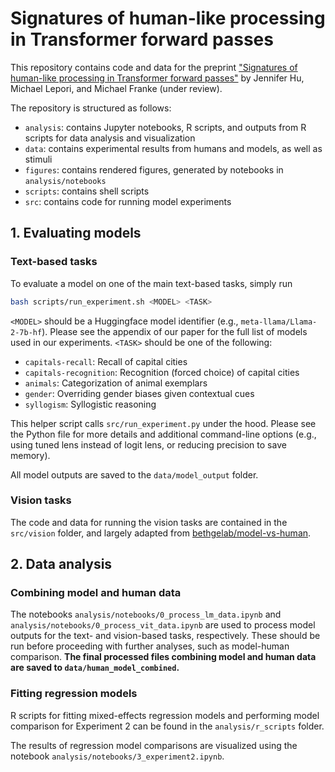 # Signatures of human-like processing in Transformer forward passes

This repository contains code and data for the preprint 
["Signatures of human-like processing in Transformer forward passes"](https://arxiv.org/abs/2504.14107)
by Jennifer Hu, Michael Lepori, and Michael Franke (under review).

The repository is structured as follows:
- `analysis`: contains Jupyter notebooks, R scripts, and outputs from R scripts for data analysis and visualization
- `data`: contains experimental results from humans and models, as well as stimuli
- `figures`: contains rendered figures, generated by notebooks in `analysis/notebooks`
- `scripts`: contains shell scripts
- `src`: contains code for running model experiments

## 1. Evaluating models

### Text-based tasks

To evaluate a model on one of the main text-based tasks, simply run
```bash
bash scripts/run_experiment.sh <MODEL> <TASK>
```

`<MODEL>` should be a Huggingface model identifier (e.g., `meta-llama/Llama-2-7b-hf`). Please see the appendix of our paper for the full list of models used in our experiments.
`<TASK>` should be one of the following:
- `capitals-recall`: Recall of capital cities
- `capitals-recognition`: Recognition (forced choice) of capital cities
- `animals`: Categorization of animal exemplars
- `gender`: Overriding gender biases given contextual cues
- `syllogism`: Syllogistic reasoning

This helper script calls `src/run_experiment.py` under the hood. Please see
the Python file for more details and additional command-line options (e.g., using tuned lens instead of logit lens, or reducing precision to save memory).

All model outputs are saved to the `data/model_output` folder.

### Vision tasks

The code and data for running the vision tasks are contained in the
`src/vision` folder, and largely adapted from 
[bethgelab/model-vs-human](https://github.com/bethgelab/model-vs-human).

## 2. Data analysis

### Combining model and human data
The notebooks `analysis/notebooks/0_process_lm_data.ipynb` and `analysis/notebooks/0_process_vit_data.ipynb` are used to process model outputs for the text-
and vision-based tasks, respectively. These should be run before proceeding
with further analyses, such as model-human comparison. **The final processed files
combining model and human data are saved to `data/human_model_combined`.**

### Fitting regression models

R scripts for fitting mixed-effects regression models and performing model 
comparison for Experiment 2 can be found in the `analysis/r_scripts` folder. 

The results of regression model comparisons are visualized using the notebook 
`analysis/notebooks/3_experiment2.ipynb`.